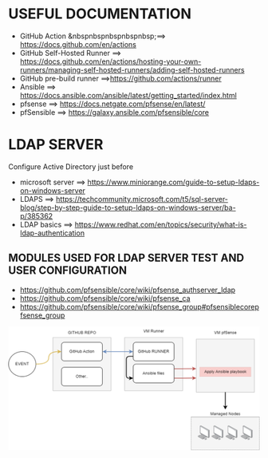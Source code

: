 # USEFUL DOCUMENTATION
* GitHub Action &nbspnbspnbspnbspnbsp;==> https://docs.github.com/en/actions
* GitHub Self-Hosted Runner ==> https://docs.github.com/en/actions/hosting-your-own-runners/managing-self-hosted-runners/adding-self-hosted-runners
* GitHub pre-build runner ==>https://github.com/actions/runner
* Ansible ==> https://docs.ansible.com/ansible/latest/getting_started/index.html
* pfsense ==> https://docs.netgate.com/pfsense/en/latest/
* pfSensible ==> https://galaxy.ansible.com/pfsensible/core

# LDAP SERVER
Configure Active Directory just before
* microsoft server ==> https://www.miniorange.com/guide-to-setup-ldaps-on-windows-server
* LDAPS ==> https://techcommunity.microsoft.com/t5/sql-server-blog/step-by-step-guide-to-setup-ldaps-on-windows-server/ba-p/385362
* LDAP basics ==> https://www.redhat.com/en/topics/security/what-is-ldap-authentication

## MODULES USED FOR LDAP SERVER TEST AND USER CONFIGURATION
* https://github.com/pfsensible/core/wiki/pfsense_authserver_ldap
* https://github.com/pfsensible/core/wiki/pfsense_ca
* https://github.com/pfsensible/core/wiki/pfsense_group#pfsensiblecorepfsense_group

![Infra](infra.png)